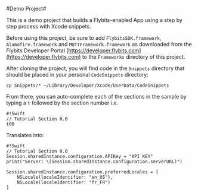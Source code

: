 #Demo Project#

This is a demo project that builds a Flybits-enabled App using a step by step process with Xcode snippets.

Before using this project, be sure to add ``FlybitsSDK.framework``, ``Alamofire.framework`` and ``MQTTFramework.framework`` as downloaded from the Flybits Developer Portal [https://developer.flybits.com](https://developer.flybits.com) to the ``Frameworks`` directory of this project.

After cloning the project, you will find code in the `Snippets` directory that should be placed in your personal `CodeSnippets` directory:

``cp Snippets/* ~/Library/Developer/Xcode/UserData/CodeSnippets``

From there, you can auto-complete each of the sections in the sample by typing a `t` followed by the section number i.e.

```
#!Swift
// Tutorial Section 0.0
t00
```

Translates into:

```
#!Swift
// Tutorial Section 0.0
Session.sharedInstance.configuration.APIKey = "API KEY"
print("Server: \(Session.sharedInstance.configuration.serverURL)")

Session.sharedInstance.configuration.preferredLocales = [
    NSLocale(localeIdentifier: "en_US"),
    NSLocale(localeIdentifier: "fr_FR")
]
```